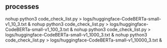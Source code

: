 
## processes
nohup python3 code_check_list.py > logs/huggingface-CodeBERTa-small-v1_10_3.txt &
nohup python3 code_check_list.py > logs/huggingface-CodeBERTa-small-v1_100_3.txt &
nohup python3 code_check_list.py > logs/huggingface-CodeBERTa-small-v1_1000_3.txt &
nohup python3 code_check_list.py > logs/huggingface-CodeBERTa-small-v1_10000_3.txt &